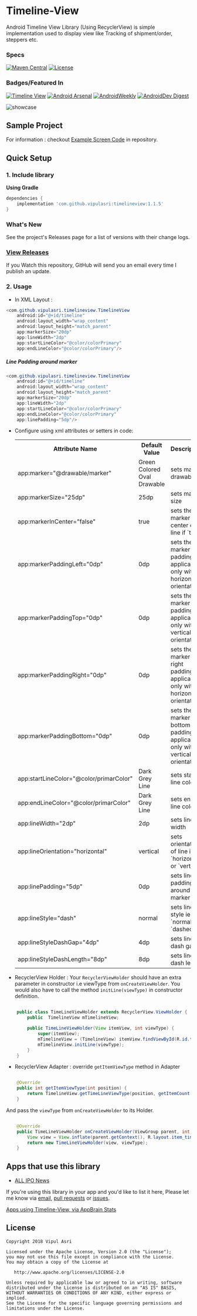 # Timeline-View 

Android Timeline View Library (Using RecyclerView) is simple implementation used to display view like Tracking of shipment/order, steppers etc.

### Specs
[![Maven Central](https://img.shields.io/maven-central/v/com.github.vipulasri/timelineview.svg?label=Maven%20Central)](https://search.maven.org/search?q=g:%22com.github.vipulasri%22%20AND%20a:%22timelineview%22)
[![License](https://img.shields.io/badge/license-Apache%202.0-blue.svg)](https://github.com/vipulasri/Timeline-View/blob/master/LICENSE)

### Badges/Featured In
[![Timeline View](https://www.appbrain.com/stats/libraries/shield/timeline_view.svg)](https://www.appbrain.com/stats/libraries/details/timeline_view/timeline-view)
[![Android Arsenal](https://img.shields.io/badge/Android%20Arsenal-Timeline--View-brightgreen.svg?style=flat)](http://android-arsenal.com/details/1/2923) 
[![AndroidWeekly](https://androidweekly.net/issues/issue-395/badge)](https://androidweekly.net/issues/issue-395) 
[![AndroidDev Digest](https://img.shields.io/badge/AndroidDev%20Digest-%23126-blue.svg)](https://www.androiddevdigest.com/digest-126/) 

![showcase](https://github.com/vipulasri/Timeline-View/blob/master/art/showcase.png)

## Sample Project

For information : checkout [Example Screen Code](https://github.com/vipulasri/Timeline-View/tree/master/app/src/main/java/com/github/vipulasri/timelineview/sample/example) in repository.

## Quick Setup

### 1. Include library

**Using Gradle**

``` gradle
dependencies {
    implementation 'com.github.vipulasri:timelineview:1.1.5'
}
```

### What's New

See the project's Releases page for a list of versions with their change logs.

### [View Releases](https://github.com/vipulasri/Timeline-View/releases)

If you Watch this repository, GitHub will send you an email every time I publish an update.

### 2. Usage
 * In XML Layout :

``` java
<com.github.vipulasri.timelineview.TimelineView
    android:id="@+id/timeline"
    android:layout_width="wrap_content"
    android:layout_height="match_parent"
    app:markerSize="20dp"
    app:lineWidth="2dp"
    app:startLineColor="@color/colorPrimary"
    app:endLineColor="@color/colorPrimary"/>
```

##### Line Padding around marker

``` java
<com.github.vipulasri.timelineview.TimelineView
    android:id="@+id/timeline"
    android:layout_width="wrap_content"
    android:layout_height="match_parent"
    app:markerSize="20dp"
    app:lineWidth="2dp"
    app:startLineColor="@color/colorPrimary"
    app:endLineColor="@color/colorPrimary"
    app:linePadding="5dp"/>
```

* Configure using xml attributes or setters in code:

    <table>
    <th>Attribute Name</th>
    <th>Default Value</th>
    <th>Description</th>
    <tr>
        <td>app:marker="@drawable/marker"</td>
        <td>Green Colored Oval Drawable</td>
        <td>sets marker drawable</td>
    </tr>
    <tr>
        <td>app:markerSize="25dp"</td>
        <td>25dp</td>
        <td>sets marker size</td>
    </tr>
    <tr>
        <td>app:markerInCenter="false"</td>
        <td>true</td>
        <td>sets the marker in center of line if `true`</td>
    </tr>
    <tr>
        <td>app:markerPaddingLeft="0dp"</td>
        <td>0dp</td>
        <td>sets the marker left padding, applicable only with horizontal orientation</td>
    </tr>
    <tr>
        <td>app:markerPaddingTop="0dp"</td>
        <td>0dp</td>
        <td>sets the marker top padding, applicable only with vertical orientation</td>
    </tr>
    <tr>
        <td>app:markerPaddingRight="0dp"</td>
        <td>0dp</td>
        <td>sets the marker right padding, applicable only with horizontal orientation</td>
    </tr>
    <tr>
        <td>app:markerPaddingBottom="0dp"</td>
        <td>0dp</td>
        <td>sets the marker bottom padding, applicable only with vertical orientation</td>
    </tr>
    <tr>
        <td>app:startLineColor="@color/primarColor"</td>
        <td>Dark Grey Line</td>
        <td>sets start line color</td>
    </tr>
    <tr>
        <td>app:endLineColor="@color/primarColor"</td>
        <td>Dark Grey Line</td>
        <td>sets end line color</td>
    </tr>
    <tr>
        <td>app:lineWidth="2dp"</td>
        <td>2dp</td>
        <td>sets line width</td>
    </tr>
    <tr>
        <td>app:lineOrientation="horizontal"</td>
        <td>vertical</td>
        <td>sets orientation of line ie `horizontal` or `vertical`</td>
    </tr>
    <tr>
        <td>app:linePadding="5dp"</td>
        <td>0dp</td>
        <td>sets line padding around marker</td>
     </tr>
     <tr>
         <td>app:lineStyle="dash"</td>
         <td>normal</td>
         <td>sets line style ie `normal` or `dashed`</td>
     </tr>
     <tr>
         <td>app:lineStyleDashGap="4dp"</td>
         <td>4dp</td>
         <td>sets line dash gap</td>
     </tr>
     <tr>
         <td>app:lineStyleDashLength="8dp"</td>
         <td>8dp</td>
         <td>sets line dash length</td>
     </tr>
    </table>
 
* RecyclerView Holder : 
   Your `RecyclerViewHolder` should have an extra parameter in constructor i.e viewType from `onCreateViewHolder`. You would also have to call the method `initLine(viewType)` in constructor definition.
 
``` java

    public class TimeLineViewHolder extends RecyclerView.ViewHolder {
        public  TimelineView mTimelineView;

        public TimeLineViewHolder(View itemView, int viewType) {
            super(itemView);
            mTimelineView = (TimelineView) itemView.findViewById(R.id.timeline);
            mTimelineView.initLine(viewType);
        }
    }

```

* RecyclerView Adapter : 
   override `getItemViewType` method in Adapter
 
``` java

    @Override
    public int getItemViewType(int position) {
        return TimelineView.getTimeLineViewType(position, getItemCount());
    }

```
   And pass the `viewType` from `onCreateViewHolder` to its Holder.
   
``` java

    @Override
    public TimeLineViewHolder onCreateViewHolder(ViewGroup parent, int viewType) {
        View view = View.inflate(parent.getContext(), R.layout.item_timeline, null);
        return new TimeLineViewHolder(view, viewType);
    }

```

## Apps that use this library

* [ALL IPO News](https://play.google.com/store/apps/details?id=com.appbootup.ipo.news)

If you're using this library in your app and you'd like to list it here,
Please let me know via [email](mailto:me@vipulasri.com), [pull requests](https://github.com/vipulasri/Timeline-View/pulls) or [issues](https://github.com/vipulasri/Timeline-View/issues).

[Apps using Timeline-View, via AppBrain Stats](https://www.appbrain.com/stats/libraries/details/timeline_view/timeline-view)

## License


    Copyright 2018 Vipul Asri

    Licensed under the Apache License, Version 2.0 (the "License");
    you may not use this file except in compliance with the License.
    You may obtain a copy of the License at

       http://www.apache.org/licenses/LICENSE-2.0

    Unless required by applicable law or agreed to in writing, software
    distributed under the License is distributed on an "AS IS" BASIS,
    WITHOUT WARRANTIES OR CONDITIONS OF ANY KIND, either express or implied.
    See the License for the specific language governing permissions and
    limitations under the License.
